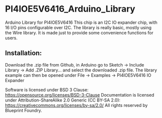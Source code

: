# PI4IOE5V6416_Arduino_Library
Arduino Library for PI4IOE5V6416
This chip is an I2C IO expander chip, with 16 I/O pins configurable over I2C.
The library is really basic, mostly using the Wire library. It is made just to provide some convenience functions for users.

## Installation:
Download the .zip file from Github, in Arduino go to Sketch -> Include Library -> Add .ZIP Library... and select the downloaded .zip file.
The library example can then be opened under File -> Examples -> PI4IOE5V6416 IO Expander

Software is licensed under BSD 3 Clause: https://opensource.org/licenses/BSD-3-Clause
Documentation is licensed under Attribution-ShareAlike 2.0 Generic (CC BY-SA 2.0): https://creativecommons.org/licenses/by-sa/2.0/
All rights reserved by Blueprint Foundry.
